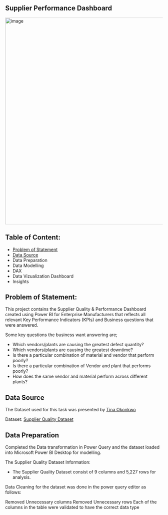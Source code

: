 Supplier Performance Dashboard
---

<img width="660" alt="image" src="https://github.com/user-attachments/assets/97ba2b6d-8b7f-4a9d-a14e-c6b04a2173c7">

**Table of Content:**
---
* [Problem of Statement](https://github.com/obdayo/Supplier-Performance-Dashboard/edit/main/README.md#problem-of-statement)
* [Data Source](https://github.com/obdayo/Supplier-Performance-Dashboard/edit/main/README.md#data-source)
* Data Preparation
* Data Modelling
* DAX
* Data Vizualization Dashboard
* Insights

**Problem of Statement:**
---
This project contains the Supplier Quality & Performance Dashboard created using Power BI for Enterprise Manufacturers that reflects all relevant Key Performance Indicators (KPIs) and Business questions that were answered.

Some key questions the business want answering are;

* Which vendors/plants are causing the greatest defect quantity?
* Which vendors/plants are causing the greatest downtime?
* Is there a particular combination of material and vendor that perform poorly?
* Is there a particular combination of Vendor and plant that performs poorly?
* How does the same vendor and material perform across different plants?

**Data Source**
---
The Dataset used for this task was presented by [Tina Okonkwo](https://www.linkedin.com/in/augustina-okonkwo/)

Dataset: [Supplier Quality Dataset](https://github.com/obdayo/Supplier-Performance-Dashboard/blob/main/supplier%20data.xlsx)

**Data Preparation**
---

Completed the Data transformation in Power Query and the dataset loaded into Microsoft Power BI Desktop for modelling.

The Supplier Quality Dataset Information:

* The Supplier Quality Dataset consist of 9 columns and 5,227 rows for analysis.

Data Cleaning for the dataset was done in the power query editor as follows:

Removed Unnecessary columns
Removed Unnecessary rows
Each of the columns in the table were validated to have the correct data type




